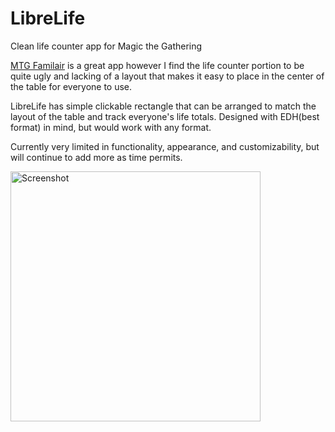 # LibreLife
Clean life counter app for Magic the Gathering 

[MTG Familair](https://github.com/AEFeinstein/mtg-familiar) is a great app however I find the life counter
portion to be quite ugly and lacking of a layout that makes it easy to place in the center of the table for everyone to use.

LibreLife has simple clickable rectangle that can be arranged to match the layout of the table and track everyone's life totals.
Designed with EDH(best format) in mind, but would work with any format. 

Currently very limited in functionality, appearance, and customizability, but will continue to add more as  time permits.

<img src="http://i.imgur.com/TKRRLCE.png" alt="Screenshot" width="400px">
